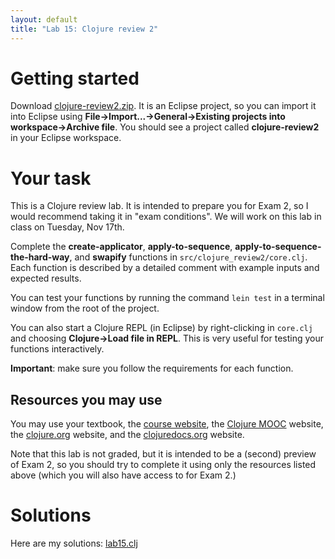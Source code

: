 ```yaml
---
layout: default
title: "Lab 15: Clojure review 2"
---
```


# Getting started

Download [clojure-review2.zip](clojure-review2.zip).  It is an Eclipse project, so you can import it into Eclipse using **File&rarr;Import...&rarr;General&rarr;Existing projects into workspace&rarr;Archive file**.  You should see a project called **clojure-review2** in your Eclipse workspace.

# Your task

This is a Clojure review lab.  It is intended to prepare you for Exam 2, so I would recommend taking it in "exam conditions".  We will work on this lab in class on Tuesday, Nov 17th.

Complete the **create-applicator**, **apply-to-sequence**, **apply-to-sequence-the-hard-way**, and **swapify** functions in `src/clojure_review2/core.clj`.  Each function is described by a detailed comment with example inputs and expected results.

You can test your functions by running the command `lein test` in a terminal window from the root of the project.

You can also start a Clojure REPL (in Eclipse) by right-clicking in `core.clj` and choosing **Clojure&rarr;Load file in REPL**.  This is very useful for testing your functions interactively.

<div class="callout"><b>Important</b>: make sure you follow the requirements for each function.</div>

## Resources you may use

You may use your textbook, the [course website](http://ycpcs.github.io/cs340-fall2014), the [Clojure MOOC](http://mooc.fi/courses/2014/clojure/) website, the [clojure.org](http://clojure.org/) website, and the [clojuredocs.org](http://clojuredocs.org/) website.

Note that this lab is not graded, but it is intended to be a (second) preview of Exam 2, so you should try to complete it using only the resources listed above (which you will also have access to for Exam 2.)

# Solutions

Here are my solutions: [lab15.clj](https://github.com/ycpcs/cs340-fall2015/blob/gh-pages/labs/lab15.clj)
